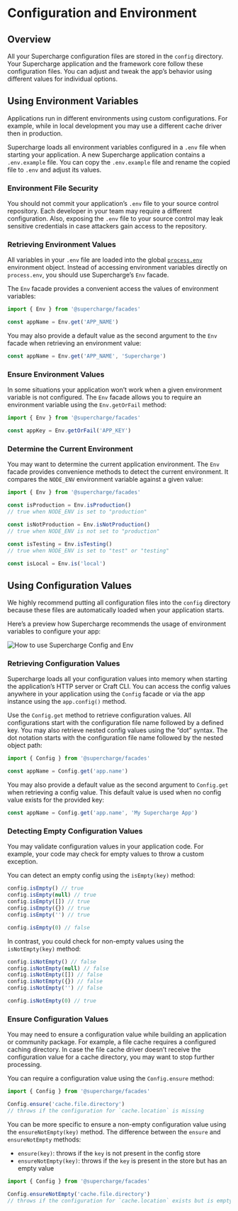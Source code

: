 # Configuration and Environment


## Overview
All your Supercharge configuration files are stored in the `config` directory. Your Supercharge application and the framework core follow these configuration files. You can adjust and tweak the app’s behavior using different values for individual options.


## Using Environment Variables
Applications run in different environments using custom configurations. For example, while in local development you may use a different cache driver then in production.

Supercharge loads all environment variables configured in a `.env` file when starting your application. A new Supercharge application contains a `.env.example` file. You can copy the `.env.example` file and rename the copied file to `.env` and adjust its values.


### Environment File Security
You should not commit your application’s `.env` file to your source control repository. Each developer in your team may require a different configuration. Also, exposing the `.env` file to your source control may leak sensitive credentials in case attackers gain access to the repository.


### Retrieving Environment Values
All variables in your `.env` file are loaded into the global [`process.env`](https://nodejs.org/docs/latest/api/process.html#process_process_env) environment object. Instead of accessing environment variables directly on `process.env`, you should use Supercharge’s `Env` facade.

The `Env` facade provides a convenient access the values of environment variables:

```js
import { Env } from '@supercharge/facades'

const appName = Env.get('APP_NAME')
```

You may also provide a default value as the second argument to the `Env` facade when retrieving an environment value:

```ts
const appName = Env.get('APP_NAME', 'Supercharge')
```


### Ensure Environment Values
In some situations your application won’t work when a given environment variable is not configured. The `Env` facade allows you to require an environment variable using the `Env.getOrFail` method:

```js
import { Env } from '@supercharge/facades'

const appKey = Env.getOrFail('APP_KEY')
```


### Determine the Current Environment
You may want to determine the current application environment. The `Env` facade provides convenience methods to detect the current environment. It compares the `NODE_ENV` environment variable against a given value:

```ts
import { Env } from '@supercharge/facades'

const isProduction = Env.isProduction()
// true when NODE_ENV is set to "production"

const isNotProduction = Env.isNotProduction()
// true when NODE_ENV is not set to "production"

const isTesting = Env.isTesting()
// true when NODE_ENV is set to "test" or "testing"

const isLocal = Env.is('local')
```


## Using Configuration Values
We highly recommend putting all configuration files into the `config` directory because these files are automatically loaded when your application starts.

Here’s a preview how Supercharge recommends the usage of environment variables to configure your app:

![How to use Supercharge Config and Env](/images/docs/config-env.png)


### Retrieving Configuration Values
Supercharge loads all your configuration values into memory when starting the application’s HTTP server or Craft CLI. You can access the config values anywhere in your application using the `Config` facade or via the app instance using the `app.config()` method.

Use the `Config.get` method to retrieve configuration values. All configurations start with the configuration file name followed by a defined key. You may also retrieve nested config values using the “dot” syntax. The dot notation starts with the configuration file name followed by the nested object path:

```ts
import { Config } from '@supercharge/facades'

const appName = Config.get('app.name')
```

You may also provide a default value as the second argument to `Config.get` when retrieving a config value. This default value is used when no config value exists for the provided key:

```ts
const appName = Config.get('app.name', 'My Supercharge App')
```


### Detecting Empty Configuration Values
You may validate configuration values in your application code. For example, your code may check for empty values to throw a custom exception.

You can detect an empty config using the `isEmpty(key)` method:

```ts
config.isEmpty() // true
config.isEmpty(null) // true
config.isEmpty([]) // true
config.isEmpty({}) // true
config.isEmpty('') // true

config.isEmpty(0) // false
```

In contrast, you could check for non-empty values using the `isNotEmpty(key)` method:

```ts
config.isNotEmpty() // false
config.isNotEmpty(null) // false
config.isNotEmpty([]) // false
config.isNotEmpty({}) // false
config.isNotEmpty('') // false

config.isNotEmpty(0) // true
```


### Ensure Configuration Values
You may need to ensure a configuration value while building an application or community package. For example, a file cache requires a configured caching directory. In case the file cache driver doesn’t receive the configuration value for a cache directory, you may want to stop further processing.

You can require a configuration value using the `Config.ensure` method:

```ts
import { Config } from '@supercharge/facades'

Config.ensure('cache.file.directory')
// throws if the configuration for `cache.location` is missing
```

You can be more specific to ensure a non-empty configuration value using the `ensureNotEmpty(key)` method. The difference between the `ensure` and `ensureNotEmpty` methods:

- `ensure(key)`: throws if the `key` is not present in the config store
- `ensureNotEmpty(key)`: throws if the `key` is present in the store but has an empty value

```ts
import { Config } from '@supercharge/facades'

Config.ensureNotEmpty('cache.file.directory')
// throws if the configuration for `cache.location` exists but is empty
```
